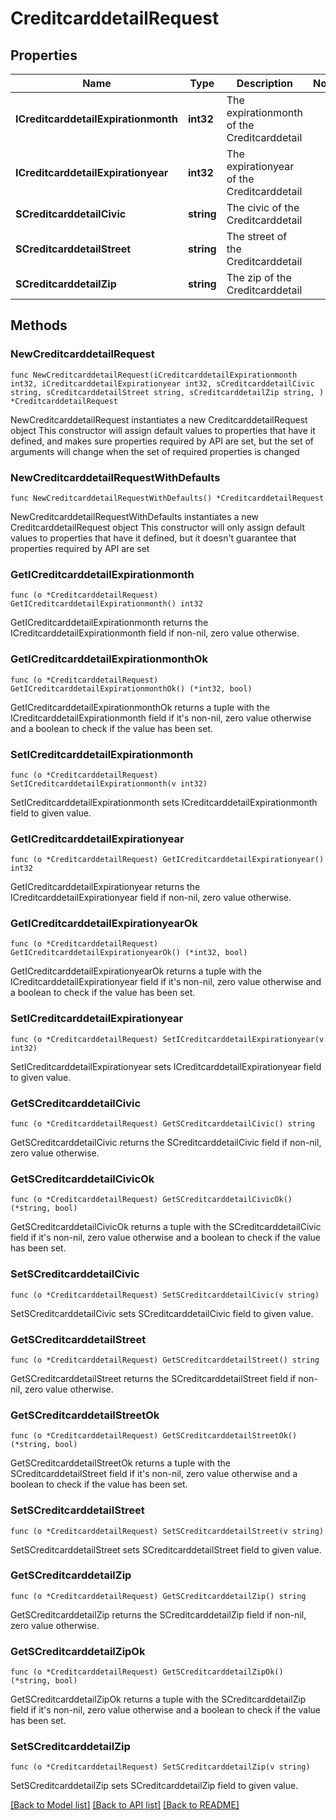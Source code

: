 # CreditcarddetailRequest

## Properties

Name | Type | Description | Notes
------------ | ------------- | ------------- | -------------
**ICreditcarddetailExpirationmonth** | **int32** | The expirationmonth of the Creditcarddetail | 
**ICreditcarddetailExpirationyear** | **int32** | The expirationyear of the Creditcarddetail | 
**SCreditcarddetailCivic** | **string** | The civic of the Creditcarddetail | 
**SCreditcarddetailStreet** | **string** | The street of the Creditcarddetail | 
**SCreditcarddetailZip** | **string** | The zip of the Creditcarddetail | 

## Methods

### NewCreditcarddetailRequest

`func NewCreditcarddetailRequest(iCreditcarddetailExpirationmonth int32, iCreditcarddetailExpirationyear int32, sCreditcarddetailCivic string, sCreditcarddetailStreet string, sCreditcarddetailZip string, ) *CreditcarddetailRequest`

NewCreditcarddetailRequest instantiates a new CreditcarddetailRequest object
This constructor will assign default values to properties that have it defined,
and makes sure properties required by API are set, but the set of arguments
will change when the set of required properties is changed

### NewCreditcarddetailRequestWithDefaults

`func NewCreditcarddetailRequestWithDefaults() *CreditcarddetailRequest`

NewCreditcarddetailRequestWithDefaults instantiates a new CreditcarddetailRequest object
This constructor will only assign default values to properties that have it defined,
but it doesn't guarantee that properties required by API are set

### GetICreditcarddetailExpirationmonth

`func (o *CreditcarddetailRequest) GetICreditcarddetailExpirationmonth() int32`

GetICreditcarddetailExpirationmonth returns the ICreditcarddetailExpirationmonth field if non-nil, zero value otherwise.

### GetICreditcarddetailExpirationmonthOk

`func (o *CreditcarddetailRequest) GetICreditcarddetailExpirationmonthOk() (*int32, bool)`

GetICreditcarddetailExpirationmonthOk returns a tuple with the ICreditcarddetailExpirationmonth field if it's non-nil, zero value otherwise
and a boolean to check if the value has been set.

### SetICreditcarddetailExpirationmonth

`func (o *CreditcarddetailRequest) SetICreditcarddetailExpirationmonth(v int32)`

SetICreditcarddetailExpirationmonth sets ICreditcarddetailExpirationmonth field to given value.


### GetICreditcarddetailExpirationyear

`func (o *CreditcarddetailRequest) GetICreditcarddetailExpirationyear() int32`

GetICreditcarddetailExpirationyear returns the ICreditcarddetailExpirationyear field if non-nil, zero value otherwise.

### GetICreditcarddetailExpirationyearOk

`func (o *CreditcarddetailRequest) GetICreditcarddetailExpirationyearOk() (*int32, bool)`

GetICreditcarddetailExpirationyearOk returns a tuple with the ICreditcarddetailExpirationyear field if it's non-nil, zero value otherwise
and a boolean to check if the value has been set.

### SetICreditcarddetailExpirationyear

`func (o *CreditcarddetailRequest) SetICreditcarddetailExpirationyear(v int32)`

SetICreditcarddetailExpirationyear sets ICreditcarddetailExpirationyear field to given value.


### GetSCreditcarddetailCivic

`func (o *CreditcarddetailRequest) GetSCreditcarddetailCivic() string`

GetSCreditcarddetailCivic returns the SCreditcarddetailCivic field if non-nil, zero value otherwise.

### GetSCreditcarddetailCivicOk

`func (o *CreditcarddetailRequest) GetSCreditcarddetailCivicOk() (*string, bool)`

GetSCreditcarddetailCivicOk returns a tuple with the SCreditcarddetailCivic field if it's non-nil, zero value otherwise
and a boolean to check if the value has been set.

### SetSCreditcarddetailCivic

`func (o *CreditcarddetailRequest) SetSCreditcarddetailCivic(v string)`

SetSCreditcarddetailCivic sets SCreditcarddetailCivic field to given value.


### GetSCreditcarddetailStreet

`func (o *CreditcarddetailRequest) GetSCreditcarddetailStreet() string`

GetSCreditcarddetailStreet returns the SCreditcarddetailStreet field if non-nil, zero value otherwise.

### GetSCreditcarddetailStreetOk

`func (o *CreditcarddetailRequest) GetSCreditcarddetailStreetOk() (*string, bool)`

GetSCreditcarddetailStreetOk returns a tuple with the SCreditcarddetailStreet field if it's non-nil, zero value otherwise
and a boolean to check if the value has been set.

### SetSCreditcarddetailStreet

`func (o *CreditcarddetailRequest) SetSCreditcarddetailStreet(v string)`

SetSCreditcarddetailStreet sets SCreditcarddetailStreet field to given value.


### GetSCreditcarddetailZip

`func (o *CreditcarddetailRequest) GetSCreditcarddetailZip() string`

GetSCreditcarddetailZip returns the SCreditcarddetailZip field if non-nil, zero value otherwise.

### GetSCreditcarddetailZipOk

`func (o *CreditcarddetailRequest) GetSCreditcarddetailZipOk() (*string, bool)`

GetSCreditcarddetailZipOk returns a tuple with the SCreditcarddetailZip field if it's non-nil, zero value otherwise
and a boolean to check if the value has been set.

### SetSCreditcarddetailZip

`func (o *CreditcarddetailRequest) SetSCreditcarddetailZip(v string)`

SetSCreditcarddetailZip sets SCreditcarddetailZip field to given value.



[[Back to Model list]](../README.md#documentation-for-models) [[Back to API list]](../README.md#documentation-for-api-endpoints) [[Back to README]](../README.md)


